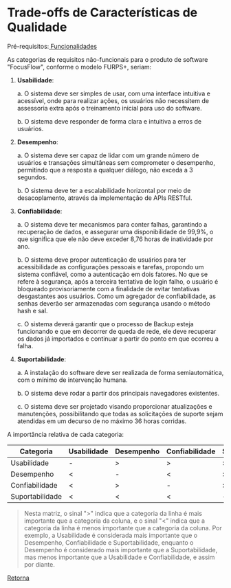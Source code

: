 # Trade-offs de Características de Qualidade

Pré-requisitos:<a href="funcionalidades.md"> Funcionalidades</a>

As categorias de requisitos não-funcionais para o produto de software "FocusFlow", conforme o modelo FURPS+, seriam:

1. **Usabilidade**: 
   
   a. O sistema deve ser simples de usar, com uma interface intuitiva e acessível, onde para realizar ações, os usuários não necessitem de assessoria extra após o treinamento inicial para uso do software.

   b. O sistema deve responder de forma clara e intuitiva a erros de usuários.

2. **Desempenho**: 
   
   a. O sistema deve ser capaz de lidar com um grande número de usuários e transações simultâneas sem comprometer o desempenho, permitindo que a resposta a qualquer diálogo, não exceda a 3 segundos.

   b. O sistema deve ter a escalabilidade horizontal por meio de desacoplamento, através da implementação de APIs RESTful.

3. **Confiabilidade**: 
   
   a. O sistema deve ter mecanismos para conter falhas, garantindo a recuperação de dados, e assegurar uma disponibilidade de 99,9%, o que significa que ele não deve exceder 8,76 horas de inatividade por ano.
   
   b. O sistema deve propor autenticação de usuários para ter acessibilidade as configurações pessoais e tarefas, propondo um sistema confiável, como a autenticação em dois fatores. No que se refere à segurança, após a terceira tentativa de login falho, o usuário é bloqueado provisoriamente com a finalidade de evitar tentativas desgastantes aos usuários. Como um agregador de confiabilidade, as senhas deverão ser armazenadas com segurança usando o método hash e sal.

   c. O sistema deverá garantir que o processo de Backup esteja funcionando e que em decorrer de queda de rede, ele deve recuperar os dados já importados e continuar a partir do ponto em que ocorreu a falha. 

4. **Suportabilidade**: 
   
   a. A instalação do software deve ser realizada de forma semiautomática, com o mínimo de intervenção humana.

   b. O sistema deve rodar a partir dos principais navegadores existentes.

   c. O sistema deve ser projetado visando proporcionar atualizações e manutenções, possibilitando que todas as solicitações de suporte sejam atendidas em um decurso de no máximo 36 horas corridas.

A importância relativa de cada categoria:

| Categoria | Usabilidade | Desempenho | Confiabilidade | Suportabilidade |
| --- | --- | --- | --- | --- |
| Usabilidade | - | > | > | > |
| Desempenho | < | - | < | > |
| Confiabilidade | < | > | - | > |
| Suportabilidade | < | < | < | - |

> Nesta matriz, o sinal ">" indica que a categoria da linha é mais importante que a categoria da coluna, e o sinal "<" indica que a categoria da linha é menos importante que a categoria da coluna. Por exemplo, a Usabilidade é considerada mais importante que o Desempenho, Confiabilidade e Suportabilidade, enquanto o Desempenho é considerado mais importante que a Suportabilidade, mas menos importante que a Usabilidade e Confiabilidade, e assim por diante.

[Retorna](../README.md)
